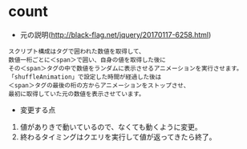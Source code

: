 # count
- 元の説明(http://black-flag.net/jquery/20170117-6258.html)
```
スクリプト構成はタグで囲われた数値を取得して、
数値一桁ごとに＜span＞で囲い、自身の値を取得した後に
その＜span＞タグの中で数値をランダムに表示させるアニメーションを実行させます。
「shuffleAnimation」で設定した時間が経過した後は
＜span＞タグの最後の桁の方からアニメーションをストップさせ、
最初に取得していた元の数値を表示させています。
```

- 変更する点
1. 値がありきで動いているので、なくても動くように変更。
2. 終わるタイミングはクエリを実行して値が返ってきたら終了。
